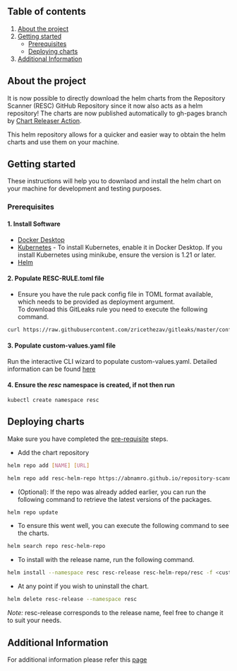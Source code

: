 <!-- TABLE OF CONTENTS -->
## Table of contents
1. [About the project](#about-the-project)
2. [Getting started](#getting-started)
    - [Prerequisites](#prerequisites)
    - [Deploying charts](#deploying-charts)
4. [Additional Information](#additional-information)

<!-- ABOUT THE PROJECT -->
## About the project
It is now possible to directly download the helm charts from the Repository Scanner (RESC) GitHub Repository since it now also
acts as a helm repository! The charts are now published automatically to gh-pages branch by [Chart Releaser Action](https://github.com/marketplace/actions/helm-chart-releaser).  

This helm repository allows for a quicker and easier way to obtain the helm charts and use them on your machine.  

<!-- GETTING STARTED -->
## Getting started
These instructions will help you to downlaod and install the helm chart on your machine for development and testing purposes.

### Prerequisites
#### 1. Install Software
* [Docker Desktop](https://www.docker.com/products/docker-desktop/)
* [Kubernetes](https://docs.docker.com/desktop/kubernetes/) - To install Kubernetes, enable it in Docker Desktop. If you install Kubernetes using minikube, ensure the version is 1.21 or later.
* [Helm](https://helm.sh/docs/intro/install/)

#### 2. Populate RESC-RULE.toml file
* Ensure you have the rule pack config file in TOML format available, which needs to be provided as deployment argument.  
To download this GitLeaks rule you need to execute the following command.  

```bash
curl https://raw.githubusercontent.com/zricethezav/gitleaks/master/config/gitleaks.toml > RESC-RULE.toml
```

#### 3. Populate custom-values.yaml file
Run the interactive CLI wizard to populate custom-values.yaml.
Detailed information can be found [here](https://github.com/abnamro/repository-scanner/blob/main/deployment/resc-helm-wizard/README.md)

#### 4. Ensure the *resc* namespace is created, if not then run
```
kubectl create namespace resc
```

## Deploying charts 
Make sure you have completed the [pre-requisite](#prerequisites) steps.

* Add the chart repository

```bash
helm repo add [NAME] [URL]

helm repo add resc-helm-repo https://abnamro.github.io/repository-scanner/
```

* (Optional): If the repo was already added earlier, you can run the following command to retrieve the latest versions of the packages.

```bash
helm repo update
```

* To ensure this went well, you can execute the following command to see the charts.
```bash
helm search repo resc-helm-repo
```

* To install with the release name, run the following command.

```bash
helm install --namespace resc resc-release resc-helm-repo/resc -f <custom-values.yaml file location> --set-file global.secretScanRulePackConfig=<RESC-RULE.toml file location>
```

* At any point if you wish to uninstall the chart.

```bash
helm delete resc-release --namespace resc
```

*Note:* resc-release corresponds to the release name, feel free to change it to suit your needs. 


## Additional Information
For additional information please refer this [page](https://github.com/abnamro/repository-scanner/tree/main/deployment/kubernetes#additional-information)